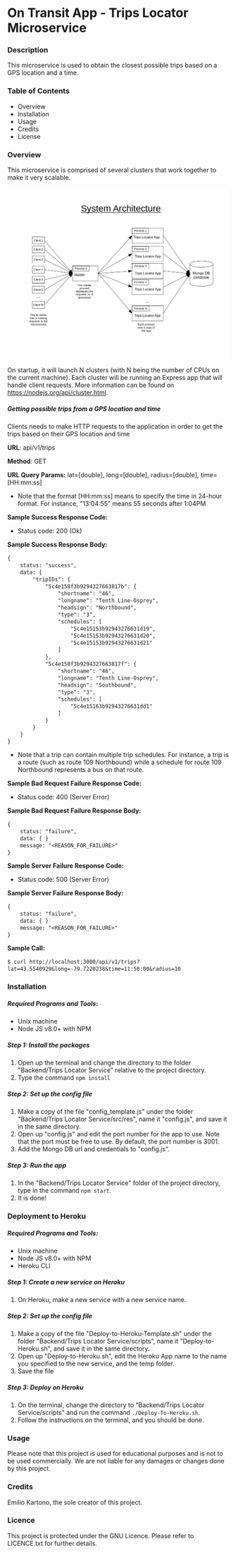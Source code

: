 # On Transit App - Trips Locator Microservice

### Description
This microservice is used to obtain the closest possible trips based on a GPS location and a time.

### Table of Contents
- Overview
- Installation
- Usage
- Credits
- License

### Overview
This microservice is comprised of several clusters that work together to make it very scalable.
<div width="100%">
    <p align="center">
<img src="https://raw.githubusercontent.com/EKarton/On-Transit-App/master/Backend/Trips%20Locator%20Service/docs/System-Architecture.png" width="600px"/>
    </p>
</div>

On startup, it will launch N clusters (with N being the number of CPUs on the current machine). Each cluster will be running an Express app that will handle client requests. More information can be found on https://nodejs.org/api/cluster.html.

##### Getting possible trips from a GPS location and time
Clients needs to make HTTP requests to the application in order to get the trips based on their GPS location and time

**URL**: api/v1/trips

**Method**: GET

**URL Query Params:** lat=[double], long=[double], radius=[double], time=[HH:mm:ss]

- Note that the format [HH:mm:ss] means to specify the time in 24-hour format.
For instance, "13:04:55" means 55 seconds after 1:04PM 

**Sample Success Response Code:**
- Status code: 200 (Ok)

**Sample Success Response Body:**
```
{
    status: "success",
    data: {
        "tripIDs": {
            "5c4e158f3b9294327663817b": {
                "shortname": "46",
                "longname": "Tenth Line-Osprey",
                "headsign": "Northbound",
                "type": "3",
                "schedules": [
                    "5c4e15153b92943276631d19",
                    "5c4e15153b92943276631d20",
                    "5c4e15153b92943276631d21"
                ]
            },
            "5c4e158f3b9294327663817f": {
                "shortname": "46",
                "longname": "Tenth Line-Osprey",
                "headsign": "Southbound",
                "type": "3",
                "schedules": [
                    "5c4e15163b92943276631dd1"
                ]
            }
        }
    }
}
```

- Note that a trip can contain multiple trip schedules. For instance, a trip is a route (such as route 109 Northbound) while a schedule for route 109 Northbound represents a bus on that route.

**Sample Bad Request Failure Response Code:**
- Status code: 400 (Server Error)

**Sample Bad Request Failure Response Body:**
```
{
	status: "failure",
	data: {	}
	message: "<REASON_FOR_FAILURE>"
}
```

**Sample Server Failure Response Code:**
- Status code: 500 (Server Error)

**Sample Server Failure Response Body:**
```
{
	status: "failure",
	data: {	}
	message: "<REASON_FOR_FAILURE>"
}
```
**Sample Call:**
```
$ curl http://localhost:3000/api/v1/trips?lat=43.5540929&long=-79.7220238&time=11:50:00&radius=10
```

### Installation

##### Required Programs and Tools:
- Unix machine
- Node JS v8.0+ with NPM

##### Step 1: Install the packages
1. Open up the terminal and change the directory to the folder "Backend/Trips Locator Service" relative to the project directory.
2. Type the command `npm install`

##### Step 2: Set up the config file
1. Make a copy of the file "config_template.js" under the folder "Backend/Trips Locator Service/src/res", name it "config.js", and save it in the same directory.
2. Open up "config.js" and edit the port number for the app to use. Note that the port must be free to use. By default, the port number is 3001.
3. Add the Mongo DB url and credentials to "config.js".

##### Step 3: Run the app
1. In the "Backend/Trips Locator Service" folder of the project directory, type in the command `npm start`.
2. It is done!

### Deployment to Heroku

##### Required Programs and Tools:
- Unix machine
- Node JS v8.0+ with NPM
- Heroku CLI

##### Step 1: Create a new service on Heroku
1. On Heroku, make a new service with a new service name.

##### Step 2: Set up the config file
1. Make a copy of the file "Deploy-to-Heroku-Template.sh" under the folder "Backend/Trips Locator Service/scripts", name it "Deploy-to-Heroku.sh", and save it in the same directory.
2. Open up "Deploy-to-Heroku.sh", edit the Heroku App name to the name you specified to the new service, and the temp folder.
3. Save the file

##### Step 3: Deploy on Heroku
1. On the terminal, change the directory to "Backend/Trips Locator Service/scripts" and run the command ```./Deploy-To-Heroku.sh```.
2. Follow the instructions on the terminal, and you should be done.

### Usage
Please note that this project is used for educational purposes and is not to be used commercially. We are not liable for any damages or changes done by this project.

### Credits
Emilio Kartono, the sole creator of this project.

### Licence
This project is protected under the GNU Licence. Please refer to LICENCE.txt for further details.